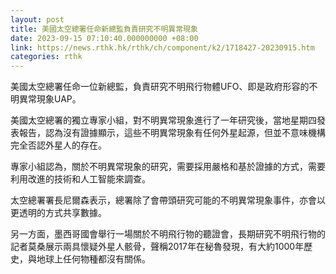 ```yaml
---
layout: post
title: 美國太空總署任命新總監負責研究不明異常現象
date: 2023-09-15 07:10:40.000000000 +08:00
link: https://news.rthk.hk/rthk/ch/component/k2/1718427-20230915.htm
categories: rthk
---
```


美國太空總署任命一位新總監，負責研究不明飛行物體UFO、即是政府形容的不明異常現象UAP。

美國太空總署的獨立專家小組，對不明異常現象進行了一年研究後，當地星期四發表報告，認為沒有證據顯示，這些不明異常現象有任何外星起源，但並不意味機構完全否認外星人的存在。

專家小組認為，關於不明異常現象的研究，需要採用嚴格和基於證據的方式，需要利用改進的技術和人工智能來調查。

太空總署署長尼爾森表示，總署除了會帶頭研究可能的不明異常現象事件，亦會以更透明的方式共享數據。

另一方面，墨西哥國會舉行一場關於不明飛行物的聽證會，長期研究不明飛行物的記者莫桑展示兩具懷疑外星人骸骨，聲稱2017年在秘魯發現，有大約1000年歷史，與地球上任何物種都沒有關係。
